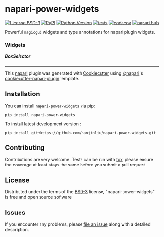 # napari-power-widgets

[![License BSD-3](https://img.shields.io/pypi/l/napari-power-widgets.svg?color=green)](https://github.com/hanjinliu/napari-power-widgets/raw/main/LICENSE)
[![PyPI](https://img.shields.io/pypi/v/napari-power-widgets.svg?color=green)](https://pypi.org/project/napari-power-widgets)
[![Python Version](https://img.shields.io/pypi/pyversions/napari-power-widgets.svg?color=green)](https://python.org)
[![tests](https://github.com/hanjinliu/napari-power-widgets/workflows/tests/badge.svg)](https://github.com/hanjinliu/napari-power-widgets/actions)
[![codecov](https://codecov.io/gh/hanjinliu/napari-power-widgets/branch/main/graph/badge.svg)](https://codecov.io/gh/hanjinliu/napari-power-widgets)
[![napari hub](https://img.shields.io/endpoint?url=https://api.napari-hub.org/shields/napari-power-widgets)](https://napari-hub.org/plugins/napari-power-widgets)

Powerful `magicgui` widgets and type annotations for napari plugin widgets.

### Widgets

##### BoxSelector



----------------------------------

This [napari] plugin was generated with [Cookiecutter] using [@napari]'s [cookiecutter-napari-plugin] template.

<!--
Don't miss the full getting started guide to set up your new package:
https://github.com/napari/cookiecutter-napari-plugin#getting-started

and review the napari docs for plugin developers:
https://napari.org/stable/plugins/index.html
-->

## Installation

You can install `napari-power-widgets` via [pip]:

    pip install napari-power-widgets



To install latest development version :

    pip install git+https://github.com/hanjinliu/napari-power-widgets.git


## Contributing

Contributions are very welcome. Tests can be run with [tox], please ensure
the coverage at least stays the same before you submit a pull request.

## License

Distributed under the terms of the [BSD-3] license,
"napari-power-widgets" is free and open source software

## Issues

If you encounter any problems, please [file an issue] along with a detailed description.

[napari]: https://github.com/napari/napari
[Cookiecutter]: https://github.com/audreyr/cookiecutter
[@napari]: https://github.com/napari
[MIT]: http://opensource.org/licenses/MIT
[BSD-3]: http://opensource.org/licenses/BSD-3-Clause
[GNU GPL v3.0]: http://www.gnu.org/licenses/gpl-3.0.txt
[GNU LGPL v3.0]: http://www.gnu.org/licenses/lgpl-3.0.txt
[Apache Software License 2.0]: http://www.apache.org/licenses/LICENSE-2.0
[Mozilla Public License 2.0]: https://www.mozilla.org/media/MPL/2.0/index.txt
[cookiecutter-napari-plugin]: https://github.com/napari/cookiecutter-napari-plugin

[file an issue]: https://github.com/hanjinliu/napari-power-widgets/issues

[napari]: https://github.com/napari/napari
[tox]: https://tox.readthedocs.io/en/latest/
[pip]: https://pypi.org/project/pip/
[PyPI]: https://pypi.org/
